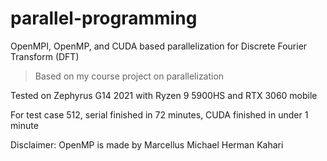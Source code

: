 # parallel-programming
OpenMPI, OpenMP, and CUDA based parallelization for Discrete Fourier Transform (DFT)

> Based on my course project on parallelization

Tested on Zephyrus G14 2021 with Ryzen 9 5900HS and RTX 3060 mobile

For test case 512, serial finished in 72 minutes, CUDA finished in under 1 minute

Disclaimer: OpenMP is made by Marcellus Michael Herman Kahari
